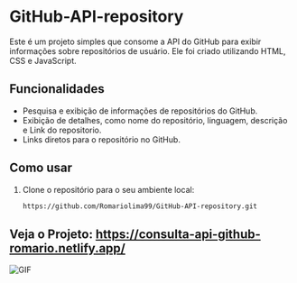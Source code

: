 # GitHub-API-repository
Este é um projeto simples que consome a API do GitHub para exibir informações sobre repositórios de usuário. Ele foi criado utilizando HTML, CSS e JavaScript.

## Funcionalidades

- Pesquisa e exibição de informações de repositórios do GitHub.
- Exibição de detalhes, como nome do repositório, linguagem, descrição e Link do repositorio. 
- Links diretos para o repositório no GitHub.

## Como usar

1. Clone o repositório para o seu ambiente local:

   ```bash
   https://github.com/Romariolima99/GitHub-API-repository.git


## Veja o Projeto: https://consulta-api-github-romario.netlify.app/

<img src="https://i.imgur.com/MGpgWg1.png" alt="GIF" data-canonical-src="https://i.imgur.com/MGpgWg1.png" style="max-width: 50%;">
